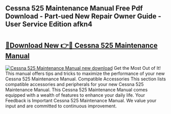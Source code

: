## Cessna 525 Maintenance Manual Free Pdf Download - Part-ued New Repair Owner Guide - User Service Edition afkn4

# <h2><a href="http://bc27750.oget.top/?id=Cessna+525+Maintenance+Manual">🔗Download New 👉🔴 Cessna 525 Maintenance Manual</a></h2>

[![Cessna 525 Maintenance Manual new download](https://i.imgur.com/5g1atiW.png)](http://bc27750.oget.top/?id=Cessna+525+Maintenance+Manual)
Get the Most Out of It! This manual offers tips and tricks to maximize the performance of your new Cessna 525 Maintenance Manual. Compatible Accessories This section lists compatible accessories and peripherals for your new Cessna 525 Maintenance Manual. This Cessna 525 Maintenance Manual comes equipped with a wealth of features to enhance your daily life. Your Feedback is Important Cessna 525 Maintenance Manual. We value your input and are committed to continuous improvement.
